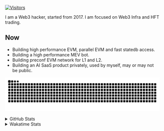 <!-- markdownlint-disable MD041 MD010 MD033 -->
[![Visitors](https://api.visitorbadge.io/api/daily?path=Akagi201%2FAkagi201&label=Visitors%20Today&countColor=%2337d67a)](https://visitorbadge.io/status?path=Akagi201%2FAkagi201)

I am a Web3 hacker, started from 2017. I am focused on Web3 Infra and HFT trading.

## Now

* Building high performance EVM, parallel EVM and fast statedb access.
* Building a high performance MEV bot.
* Building preconf EVM network for L1 and L2.
* Building an AI SaaS product privately, used by myself, may or may not be public.

[![github contribution grid snake animation](https://raw.githubusercontent.com/Akagi201/Akagi201/output/github-contribution-grid-snake.svg#gh-light-mode-only)](https://github.com/Akagi201)

<details>
<summary>GitHub Stats</summary>
  <a href="https://github.com/Akagi201"><img alt="Profile Detail" src="https://raw.githubusercontent.com/Akagi201/Akagi201/master/profile-summary-card-output/dracula/0-profile-details.svg" /></a>
  <a href="https://github.com/Akagi201"><img alt="Github Stats" src="https://raw.githubusercontent.com/Akagi201/Akagi201/master/profile-summary-card-output/dracula/3-stats.svg" /></a>
  <a href="https://github.com/Akagi201"><img alt="Lang By Commits" src="https://raw.githubusercontent.com/Akagi201/Akagi201/master/profile-summary-card-output/dracula/2-most-commit-language.svg" /></a>
</details>

<details>
<summary>Wakatime Stats</summary>
<br>

<!--START_SECTION:waka-->

```txt
From: 17 November 2024 - To: 24 November 2024

Total Time: 28 hrs 43 mins

Other        14 hrs 39 mins  ████████████▓░░░░░░░░░░░░   51.06 %
Rust         7 hrs 27 mins   ██████▒░░░░░░░░░░░░░░░░░░   25.95 %
sh           2 hrs 4 mins    █▓░░░░░░░░░░░░░░░░░░░░░░░   07.25 %
Go           1 hr 31 mins    █▒░░░░░░░░░░░░░░░░░░░░░░░   05.33 %
TypeScript   42 mins         ▓░░░░░░░░░░░░░░░░░░░░░░░░   02.49 %
Markdown     35 mins         ▓░░░░░░░░░░░░░░░░░░░░░░░░   02.07 %
Solidity     26 mins         ▒░░░░░░░░░░░░░░░░░░░░░░░░   01.55 %
TOML         25 mins         ▒░░░░░░░░░░░░░░░░░░░░░░░░   01.46 %
Groff        19 mins         ▒░░░░░░░░░░░░░░░░░░░░░░░░   01.11 %
Java         16 mins         ▒░░░░░░░░░░░░░░░░░░░░░░░░   00.97 %
```

<!--END_SECTION:waka-->

</details>
